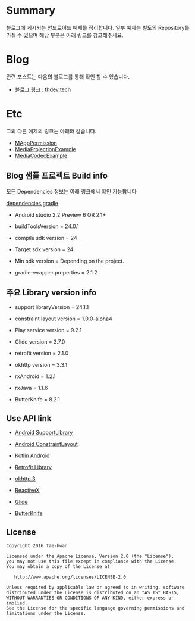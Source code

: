 # Summary
블로그에 게시되는 안드로이드 예제를 정리합니다.
일부 예제는 별도의 Repository를 가질 수 있으며 해당 부분은 아래 링크를 참고해주세요.


# Blog
관련 포스트는 다음의 블로그를 통해 확인 할 수 있습니다.
- [블로그 링크 : thdev.tech](http://thdev.tech)


# Etc
그외 다른 예제의 링크는 아래와 같습니다.
- [MAppPermission](https://github.com/taehwandev/MAppPermission)
- [MediaProjectionExample](https://github.com/taehwandev/MediaProjectionExample)
- [MediaCodecExample](https://github.com/taehwandev/MediaCodecExample)


## Blog 샘플 프로젝트 Build info

모든 Dependencies 정보는 아래 링크에서 확인 가능합니다

[dependencies.gradle](https://github.com/taehwandev/Android-BlogExample/blob/master/dependencies.gradle)

- Android studio 2.2 Preview 6 OR 2.1+

- buildToolsVersion = 24.0.1
- compile sdk version = 24
- Target sdk version = 24
- Min sdk version = Depending on the project.
- gradle-wrapper.properties = 2.1.2


## 주요 Library version info

- support libraryVersion = 24.1.1
- constraint layout version = 1.0.0-alpha4
- Play service version = 9.2.1

- Glide version = 3.7.0

- retrofit version = 2.1.0
- okhttp version = 3.3.1

- rxAndroid = 1.2.1
- rxJava = 1.1.6

- ButterKnife = 8.2.1


## Use API link

- [Android SupportLibrary](https://developer.android.com/topic/libraries/support-library/revisions.html)
- [Android ConstraintLayout](http://tools.android.com/tech-docs/layout-editor)

- [Kotlin Android](https://kotlinlang.org/docs/tutorials/kotlin-android.html)

- [Retrofit Library](http://square.github.io/retrofit/)
- [okhttp 3](http://square.github.io/okhttp/)

- [ReactiveX](http://reactivex.io/)

- [Glide](https://github.com/bumptech/glide)

- [ButterKnife](http://jakewharton.github.io/butterknife/)


## License

```
Copyright 2016 Tae-hwan

Licensed under the Apache License, Version 2.0 (the "License");
you may not use this file except in compliance with the License.
You may obtain a copy of the License at

   http://www.apache.org/licenses/LICENSE-2.0

Unless required by applicable law or agreed to in writing, software
distributed under the License is distributed on an "AS IS" BASIS,
WITHOUT WARRANTIES OR CONDITIONS OF ANY KIND, either express or implied.
See the License for the specific language governing permissions and
limitations under the License.
```
